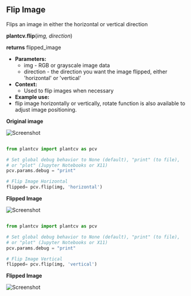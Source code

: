 ## Flip Image

Flips an image in either the horizontal or vertical direction

**plantcv.flip**(*img, direction*)

**returns** flipped_image

- **Parameters:**
    - img - RGB or grayscale image data
    - direction - the direction you want the image flipped, either 'horizontal' or 'vertical'
- **Context:**
    - Used to flip images when necessary
- **Example use:**
 - flip image horizontally or vertically, rotate function is also available to adjust image positioning.

**Original image**

![Screenshot](img/documentation_images/flip/original_image.jpg)

```python

from plantcv import plantcv as pcv

# Set global debug behavior to None (default), "print" (to file), 
# or "plot" (Jupyter Notebooks or X11)
pcv.params.debug = "print"

# Flip Image Horizontal
flipped= pcv.flip(img, 'horizontal')

```

**Flipped Image**

![Screenshot](img/documentation_images/flip/flipped.jpg)

```python

from plantcv import plantcv as pcv

# Set global debug behavior to None (default), "print" (to file), 
# or "plot" (Jupyter Notebooks or X11)
pcv.params.debug = "print"

# Flip Image Vertical
flipped= pcv.flip(img, 'vertical')

```

**Flipped Image**

![Screenshot](img/documentation_images/flip/flipped1.jpg)